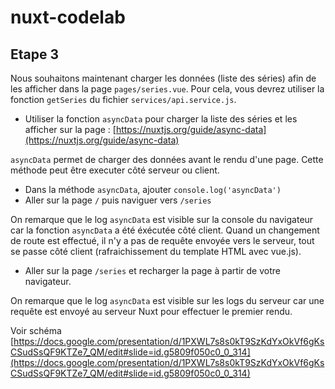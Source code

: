 # nuxt-codelab

## Etape 3

Nous souhaitons maintenant charger les données (liste des séries) afin de les afficher dans la page `pages/series.vue`.
Pour cela, vous devrez utiliser la fonction `getSeries` du fichier `services/api.service.js`.

- Utiliser la fonction `asyncData` pour charger la liste des séries et les afficher sur la page : [https://nuxtjs.org/guide/async-data](https://nuxtjs.org/guide/async-data)

`asyncData` permet de charger des données avant le rendu d'une page. Cette méthode peut être executer côté serveur ou client.

- Dans la méthode `asyncData`, ajouter `console.log('asyncData')`
- Aller sur la page `/` puis naviguer vers `/series`

On remarque que le log `asyncData` est visible sur la console du navigateur car la fonction `asyncData` a été éxécutée côté client. Quand un changement de route est effectué, il n'y a pas de requête envoyée vers le serveur, tout se passe côté client (rafraichissement du template HTML avec vue.js).

- Aller sur la page `/series` et recharger la page à partir de votre navigateur.

On remarque que le log `asyncData` est visible sur les logs du serveur car une requête est envoyé au serveur Nuxt pour effectuer le premier rendu.

Voir schéma [https://docs.google.com/presentation/d/1PXWL7s8s0kT9SzKdYxOkVf6gKsCSudSsQF9KTZe7_QM/edit#slide=id.g5809f050c0_0_314](https://docs.google.com/presentation/d/1PXWL7s8s0kT9SzKdYxOkVf6gKsCSudSsQF9KTZe7_QM/edit#slide=id.g5809f050c0_0_314)


